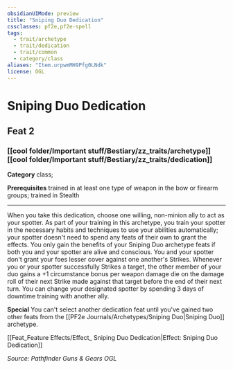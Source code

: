 ```yaml
---
obsidianUIMode: preview
title: "Sniping Duo Dedication"
cssclasses: pf2e,pf2e-spell
tags:
  - trait/archetype
  - trait/dedication
  - trait/common
  - category/class
aliases: "Item.urpwmMH9Pfg0LNdk"
license: OGL
---
```

# Sniping Duo Dedication
## Feat 2
### [[cool folder/Important stuff/Bestiary/zz_traits/archetype]][[cool folder/Important stuff/Bestiary/zz_traits/dedication]]

**Category** class; 



**Prerequisites** trained in at least one type of weapon in the bow or firearm groups; trained in Stealth
* * *
When you take this dedication, choose one willing, non-minion ally to act as your spotter. As part of your training in this archetype, you train your spotter in the necessary habits and techniques to use your abilities automatically; your spotter doesn't need to spend any feats of their own to grant the effects. You only gain the benefits of your Sniping Duo archetype feats if both you and your spotter are alive and conscious. You and your spotter don't grant your foes lesser cover against one another's Strikes. Whenever you or your spotter successfully Strikes a target, the other member of your duo gains a +1 circumstance bonus per weapon damage die on the damage roll of their next Strike made against that target before the end of their next turn. You can change your designated spotter by spending 3 days of downtime training with another ally.

**Special** You can't select another dedication feat until you've gained two other feats from the [[PF2e Journals/Archetypes/Sniping Duo|Sniping Duo]] archetype.

[[Feat_Feature Effects/Effect_ Sniping Duo Dedication|Effect: Sniping Duo Dedication]]

*Source: Pathfinder Guns & Gears*
*OGL*
